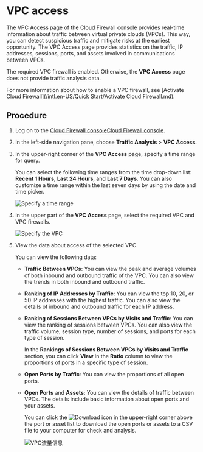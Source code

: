 # VPC access

The VPC Access page of the Cloud Firewall console provides real-time information about traffic between virtual private clouds \(VPCs\). This way, you can detect suspicious traffic and mitigate risks at the earliest opportunity. The VPC Access page provides statistics on the traffic, IP addresses, sessions, ports, and assets involved in communications between VPCs.

The required VPC firewall is enabled. Otherwise, the **VPC Access** page does not provide traffic analysis data.

For more information about how to enable a VPC firewall, see [Activate Cloud Firewall](/intl.en-US/Quick Start/Activate Cloud Firewall.md).

## Procedure

1.  Log on to the [Cloud Firewall console](https://yundun.console.aliyun.com/?p=cfwnext)[Cloud Firewall console](https://partners-yundun.console.aliyun.com/?p=cfwnext).

2.  In the left-side navigation pane, choose **Traffic Analysis** \> **VPC Access**.

3.  In the upper-right corner of the **VPC Access** page, specify a time range for query.

    You can select the following time ranges from the time drop-down list: **Recent 1 Hours**, **Last 24 Hours**, and **Last 7 Days**. You can also customize a time range within the last seven days by using the date and time picker.

    ![Specify a time range](https://static-aliyun-doc.oss-accelerate.aliyuncs.com/assets/img/en-US/2805685161/p237768.png)

4.  In the upper part of the **VPC Access** page, select the required VPC and VPC firewalls.

    ![Specify the VPC](../images/p237771.png)

5.  View the data about access of the selected VPC.

    You can view the following data:

    -   **Traffic Between VPCs**: You can view the peak and average volumes of both inbound and outbound traffic of the VPC. You can also view the trends in both inbound and outbound traffic.
    -   **Ranking of IP Addresses by Traffic**: You can view the top 10, 20, or 50 IP addresses with the highest traffic. You can also view the details of inbound and outbound traffic for each IP address.
    -   **Ranking of Sessions Between VPCs by Visits and Traffic**: You can view the ranking of sessions between VPCs. You can also view the traffic volume, session type, number of sessions, and ports for each type of session.

        In the **Rankings of Sessions Between VPCs by Visits and Traffic** section, you can click **View** in the **Ratio** column to view the proportions of ports in a specific type of session.

    -   **Open Ports by Traffic**: You can view the proportions of all open ports.
    -   **Open Ports** and **Assets**: You can view the details of traffic between VPCs. The details include basic information about open ports and your assets.

        You can click the ![Download ](https://static-aliyun-doc.oss-accelerate.aliyuncs.com/assets/img/en-US/7617085161/p237696.png) icon in the upper-right corner above the port or asset list to download the open ports or assets to a CSV file to your computer for check and analysis.

        ![VPC流量信息](https://static-aliyun-doc.oss-accelerate.aliyuncs.com/assets/img/en-US/6225315851/p58398.png)



